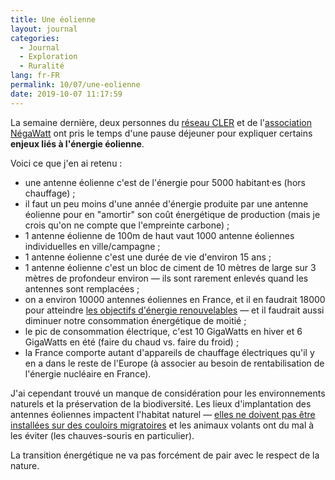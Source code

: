 ```yaml
---
title: Une éolienne
layout: journal
categories:
  - Journal
  - Exploration
  - Ruralité
lang: fr-FR
permalink: 10/07/une-eolienne
date: 2019-10-07 11:17:59
---
```


La semaine dernière, deux personnes du [réseau CLER](https://cler.org/) et de l'[association NégaWatt](https://negawatt.org/) ont pris le temps d'une pause déjeuner pour expliquer certains **enjeux liés à l'énergie éolienne**.

Voici ce que j'en ai retenu :

- une antenne éolienne c'est de l'énergie pour 5000 habitant·es (hors chauffage) ;
- il faut un peu moins d'une année d'énergie produite par une antenne éolienne pour en "amortir" son coût énergétique de production (mais je crois qu'on ne compte que l'empreinte carbone) ;
- 1 antenne éolienne de 100m de haut vaut 1000 antenne éoliennes individuelles en ville/campagne ;
- 1 antenne éolienne c'est une durée de vie d'environ 15 ans ;
- 1 antenne éolienne c'est un bloc de ciment de 10 mètres de large sur 3 mètres de profondeur environ — ils sont rarement enlevés quand les antennes sont remplacées ;
- on a environ 10000 antennes éoliennes en France, et il en faudrait 18000 pour atteindre [les objectifs d'énergie renouvelables](https://negawatt.org/Scenario-negaWatt-2017-2050) — et il faudrait aussi diminuer notre consommation énergétique de moitié ;
- le pic de consommation électrique, c'est 10 GigaWatts en hiver et 6 GigaWatts en été (faire du chaud vs. faire du froid) ;
- la France comporte autant d'appareils de chauffage électriques qu'il y en a dans le reste de l'Europe (à associer au besoin de rentabilisation de l'énergie nucléaire en France).

J'ai cependant trouvé un manque de considération pour les environnements naturels et la préservation de la biodiversité. Les lieux d'implantation des antennes éoliennes impactent l'habitat naturel — [elles ne doivent pas être installées sur des couloirs migratoires](http://www.lpo-drome.fr/pourquoi-le-projet-eolien-du-col-de-la-bataille-est-une-erreur/) et les animaux volants ont du mal à les éviter (les chauves-souris en particulier).

La transition énergétique ne va pas forcément de pair avec le respect de la nature. 
